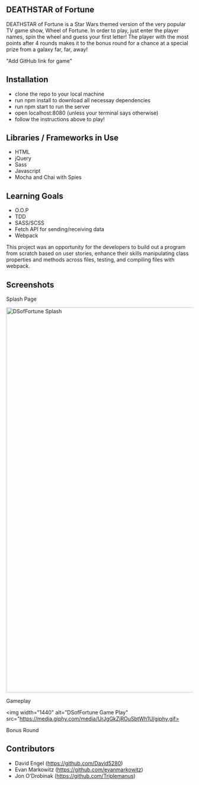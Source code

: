 ## DEATHSTAR of Fortune

DEATHSTAR of Fortune is a Star Wars themed version of the very popular TV game show, Wheel of Fortune. In order to play, 
just enter the player names, spin the wheel and guess your first letter! The player with the most points after 4 rounds 
makes it to the bonus round for a chance at a special prize from a galaxy far, far, away!

"Add GitHub link for game"

## Installation

 - clone the repo to your local machine
 - run npm install to download all necessay dependencies
 - run npm start to run the server
 - open localhost:8080 (unless your terminal says otherwise)
 - follow the instructions above to play!
 
 ## Libraries / Frameworks in Use
 
 - HTML
 - jQuery
 - Sass
 - Javascript
 - Mocha and Chai with Spies

## Learning Goals
 - O.O.P
 - TDD
 - SASS/SCSS
 - Fetch API for sending/receiving data
 - Webpack

This project was an opportunity for the developers to build out a program from scratch based on user stories, enhance 
their skills manipulating class properties and methods across files, testing, and compiling files with webpack. 

## Screenshots

Splash Page

<img width="1037" alt="DSofFortune Splash" src="https://media.giphy.com/media/YSe2t1UtRXlIQElBNm/giphy.gif">


Gameplay

<img width="1440" alt="DSofFortune Game Play" src="https://media.giphy.com/media/UrJgGkZjROuSbtWh1U/giphy.gif>


Bonus Round


## Contributors

- David Engel (https://github.com/David5280)
- Evan Markowitz (https://github.com/evanmarkowitz)
- Jon O'Drobinak (https://github.com/Triplemanus)
